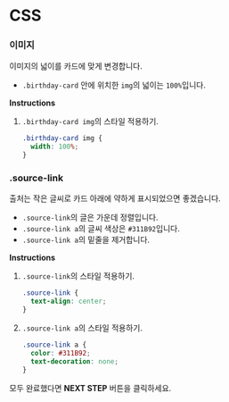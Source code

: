 # CSS
### 이미지
이미지의 넓이를 카드에 맞게 변경합니다.
* `.birthday-card` 안에 위치한 `img`의 넓이는 `100%`입니다.

**Instructions**
1. `.birthday-card img`의 스타일 적용하기.
    ```css
    .birthday-card img {
      width: 100%;
    }
    ```



### .source-link
출처는 작은 글씨로 카드 아래에 약하게 표시되었으면 좋겠습니다.
* `.source-link`의 글은 가운데 정렬입니다.
* `.source-link a`의 글씨 색상은 `#311B92`입니다.
* `.source-link a`의 밑줄을 제거합니다.

**Instructions**
1. `.source-link`의 스타일 적용하기.
    ```css
    .source-link {
      text-align: center;
    }
    ```
1. `.source-link a`의 스타일 적용하기.
    ```css
    .source-link a {
      color: #311B92;
      text-decoration: none;
    }
    ```



모두 완료했다면 **NEXT STEP** 버튼을 클릭하세요.